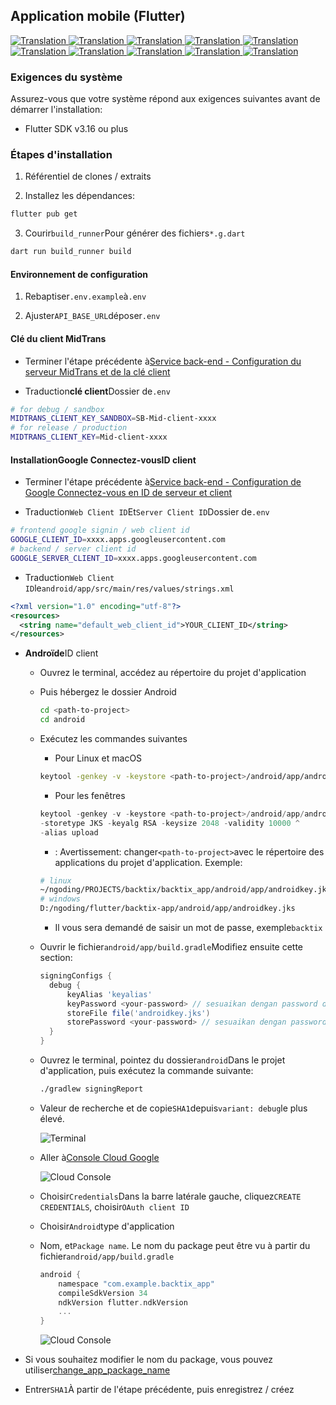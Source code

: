## Application mobile (Flutter)

<a href="./mobile-app.md">
  <img alt="Translation" src="https://img.shields.io/badge/Bahasa_Indonesia-blue?style=for-the-badge&logo=googletranslate&logoColor=blue&labelColor=white">
</a>
<a href="./mobile-app.en.md">
  <img alt="Translation" src="https://img.shields.io/badge/English-blue?style=for-the-badge&logo=googletranslate&logoColor=blue&labelColor=white">
</a>
<a href="./mobile-app.zh-CN.md">
  <img alt="Translation" src="https://img.shields.io/badge/简体中文-blue?style=for-the-badge&logo=googletranslate&logoColor=blue&labelColor=white">
</a>
<a href="./mobile-app.ja.md">
  <img alt="Translation" src="https://img.shields.io/badge/日本語-blue?style=for-the-badge&logo=googletranslate&logoColor=blue&labelColor=white">
</a>
<a href="./mobile-app.ar.md">
  <img alt="Translation" src="https://img.shields.io/badge/Arabic_عربي-blue?style=for-the-badge&logo=googletranslate&logoColor=blue&labelColor=white">
</a>
<a href="./mobile-app.pt.md">
  <img alt="Translation" src="https://img.shields.io/badge/Português-blue?style=for-the-badge&logo=googletranslate&logoColor=blue&labelColor=white">
</a>
<a href="./mobile-app.es.md">
  <img alt="Translation" src="https://img.shields.io/badge/Español-blue?style=for-the-badge&logo=googletranslate&logoColor=blue&labelColor=white">
</a>
<a href="./mobile-app.fr.md">
  <img alt="Translation" src="https://img.shields.io/badge/Français-blue?style=for-the-badge&logo=googletranslate&logoColor=blue&labelColor=white">
</a>
<a href="./mobile-app.vi.md">
  <img alt="Translation" src="https://img.shields.io/badge/Tiếng_Việt-blue?style=for-the-badge&logo=googletranslate&logoColor=blue&labelColor=white">
</a>
<a href="./mobile-app.hi.md">
  <img alt="Translation" src="https://img.shields.io/badge/Hindi_हिंदी-blue?style=for-the-badge&logo=googletranslate&logoColor=blue&labelColor=white">
</a>

### Exigences du système

Assurez-vous que votre système répond aux exigences suivantes avant de démarrer l'installation:

-   Flutter SDK v3.16 ou plus

### Étapes d'installation

1.  Référentiel de clones / extraits

2.  Installez les dépendances:

```bash
flutter pub get
```

3.  Courir`build_runner`Pour générer des fichiers`*.g.dart`

```bash
dart run build_runner build
```

#### Environnement de configuration

1.  Rebaptiser`.env.example`à`.env`

2.  Ajuster`API_BASE_URL`déposer`.env`

#### Clé du client MidTrans

-   Terminer l'étape précédente à[Service back-end - Configuration du serveur MidTrans et de la clé client](api-service.md#setup-midtrans-server--client-key)

-   Traduction**clé client**Dossier de`.env`

```sh
# for debug / sandbox
MIDTRANS_CLIENT_KEY_SANDBOX=SB-Mid-client-xxxx
# for release / production
MIDTRANS_CLIENT_KEY=Mid-client-xxxx
```

#### Installation**Google Connectez-vous**ID client

-   Terminer l'étape précédente à[Service back-end - Configuration de Google Connectez-vous en ID de serveur et client](api-service.md#setup-google-sign-in-server--client-id)

-   Traduction`Web Client ID`Et`Server Client ID`Dossier de`.env`

```sh
# frontend google signin / web client id
GOOGLE_CLIENT_ID=xxxx.apps.googleusercontent.com
# backend / server client id
GOOGLE_SERVER_CLIENT_ID=xxxx.apps.googleusercontent.com
```

-   Traduction`Web Client ID`le`android/app/src/main/res/values/strings.xml`

```xml
<?xml version="1.0" encoding="utf-8"?>
<resources>
  <string name="default_web_client_id">YOUR_CLIENT_ID</string> 
</resources>
```

-   **Androïde**ID client

    -   Ouvrez le terminal, accédez au répertoire du projet d'application

    -   Puis hébergez le dossier Android

        ```bash
        cd <path-to-project>
        cd android
        ```

    -   Exécutez les commandes suivantes

        -   Pour Linux et macOS

        ```bash
        keytool -genkey -v -keystore <path-to-project>/android/app/androidkey.jks -keyalg RSA -keysize 2048 -validity 10000 -alias keyalias

        ```

        -   Pour les fenêtres

        ```powershell
        keytool -genkey -v -keystore <path-to-project>/android/app/androidkey.jks ^
        -storetype JKS -keyalg RSA -keysize 2048 -validity 10000 ^
        -alias upload
        ```

        -   : Avertissement: changer`<path-to-project>`avec le répertoire des applications du projet d'application.
            Exemple:

        ```bash
        # linux
        ~/ngoding/PROJECTS/backtix/backtix_app/android/app/androidkey.jks
        # windows
        D:/ngoding/flutter/backtix-app/android/app/androidkey.jks
        ```

        -   Il vous sera demandé de saisir un mot de passe, exemple`backtix`

    -   Ouvrir le fichier`android/app/build.gradle`Modifiez ensuite cette section:
        ```gradle
        signingConfigs {
          debug {
              keyAlias 'keyalias'
              keyPassword <your-password> // sesuaikan dengan password dari langkah sebelumnya
              storeFile file('androidkey.jks')
              storePassword <your-password> // sesuaikan dengan password dari langkah sebelumnya
          }
        }
        ```

    -   Ouvrez le terminal, pointez du dossier`android`Dans le projet d'application, puis exécutez la commande suivante:

        ```bash
        ./gradlew signingReport
        ```

    -   Valeur de recherche et de copie`SHA1`depuis`variant: debug`le plus élevé.

        ![Terminal](/assets/Screenshot_5.png)

    -   Aller à[Console Cloud Google](https://console.cloud.google.com)

        ![Cloud Console](/assets/Screenshot_2.png)

    -   Choisir`Credentials`Dans la barre latérale gauche, cliquez`CREATE CREDENTIALS`, choisir`OAuth client ID`

    -   Choisir`Android`type d'application

    -   Nom, et`Package name`. Le nom du package peut être vu à partir du fichier`android/app/build.gradle`

        ```gradle
        android {
            namespace "com.example.backtix_app"
            compileSdkVersion 34
            ndkVersion flutter.ndkVersion
            ...
        }
        ```

        ![Cloud Console](/assets/Screenshot_6.png)


-   Si vous souhaitez modifier le nom du package, vous pouvez utiliser[change_app_package_name](https://pub.dev/packages/change_app_package_name)

-   Entrer`SHA1`À partir de l'étape précédente, puis enregistrez / créez
